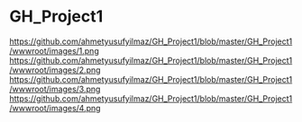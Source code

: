 # GH_Project1



https://github.com/ahmetyusufyilmaz/GH_Project1/blob/master/GH_Project1/wwwroot/images/1.png
https://github.com/ahmetyusufyilmaz/GH_Project1/blob/master/GH_Project1/wwwroot/images/2.png
https://github.com/ahmetyusufyilmaz/GH_Project1/blob/master/GH_Project1/wwwroot/images/3.png
https://github.com/ahmetyusufyilmaz/GH_Project1/blob/master/GH_Project1/wwwroot/images/4.png
